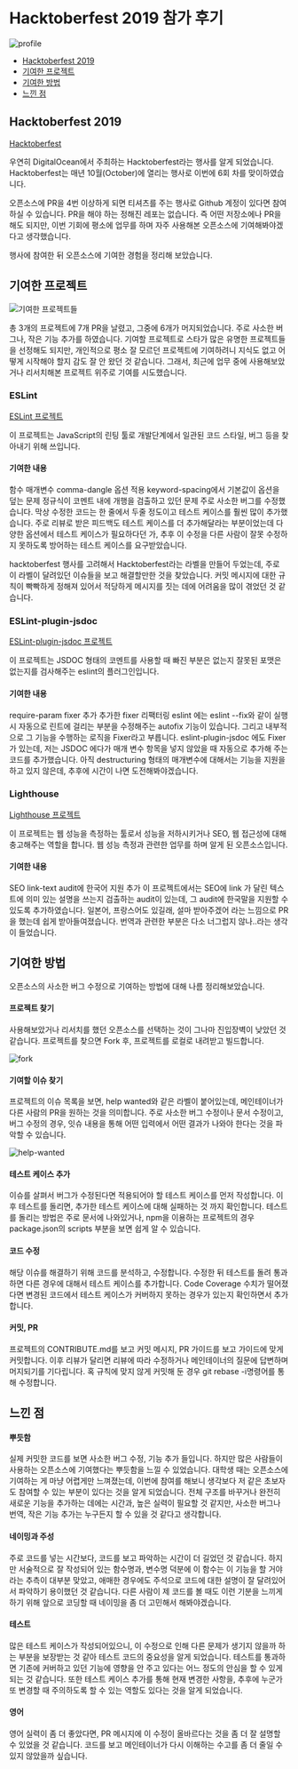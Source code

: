 # Hacktoberfest 2019 참가 후기

![profile](./assets/hacktoberfest2019/profile.png)

* [Hacktoberfest 2019](#Hacktoberfest-2019)
* [기여한 프로젝트](#기여한-프로젝트)
* [기여한 방법](#기여한-방법)
* [느낀 점](#느낀-점)


## Hacktoberfest 2019

[Hacktoberfest](https://hacktoberfest.digitalocean.com/)

우연히 DigitalOcean에서 주최하는 Hacktoberfest라는 행사를 알게 되었습니다. Hacktoberfest는 매년 10월(October)에 열리는 행사로 이번에 6회 차를 맞이하였습니다.

오픈소스에 PR을 4번 이상하게 되면 티셔츠를 주는 행사로 Github 계정이 있다면 참여하실 수 있습니다. PR을 해야 하는 정해진 레포는 없습니다. 즉 어떤 저장소에나 PR을 해도 되지만, 이번 기회에 평소에 업무를 하며 자주 사용해본 오픈소스에 기여해봐야겠다고 생각했습니다.

행사에 참여한 뒤 오픈소스에 기여한 경험을 정리해 보았습니다. 

## 기여한 프로젝트

![기여한 프로젝트들](./assets/hacktoberfest2019/contribute-list.png)

총 3개의 프로젝트에 7개 PR을 날렸고, 그중에 6개가 머지되었습니다. 주로 사소한 버그나, 작은 기능 추가를 하였습니다. 기여할 프로젝트로 스타가 많은 유명한 프로젝트들을 선정해도 되지만, 개인적으로 평소 잘 모르던 프로젝트에 기여하려니 지식도 없고 어떻게 시작해야 할지 감도 잘 안 왔던 것 같습니다. 그래서, 최근에 업무 중에 사용해보았거나 리서치해본 프로젝트 위주로 기여를 시도했습니다.

### ESLint 

[ESLint 프로젝트](https://github.com/eslint/eslint)

이 프로젝트는 JavaScript의 린팅 툴로 개발단계에서 일관된 코드 스타일, 버그 등을 찾아내기 위해 쓰입니다.

#### 기여한 내용

함수 매개변수 comma-dangle 옵션 적용
keyword-spacing에서 기본값이 옵션을 덮는 문제
정규식이 코멘트 내에 개행을 검출하고 있던 문제
주로 사소한 버그를 수정했습니다. 막상 수정한 코드는 한 줄에서 두줄 정도이고 테스트 케이스를 훨씬 많이 추가했습니다. 주로 리뷰로 받은 피드백도 테스트 케이스를 더 추가해달라는 부분이었는데 다양한 옵션에서 테스트 케이스가 필요하다던 가, 추후 이 수정을 다른 사람이 잘못 수정하지 못하도록 방어하는 테스트 케이스를 요구받았습니다. 

hacktoberfest 행사를 고려해서 Hacktoberfest라는 라벨을 만들어 두었는데, 주로 이 라벨이 달려있던 이슈들을 보고 해결할만한 것을 찾았습니다. 커밋 메시지에 대한 규칙이 빡빡하게 정해져 있어서 적당하게 메시지를 짓는 데에 어려움을 많이 겪었던 것 같습니다.

### ESLint-plugin-jsdoc

[ESLint-plugin-jsdoc 프로젝트](https://github.com/gajus/eslint-plugin-jsdoc)

이 프로젝트는 JSDOC 형태의 코멘트를 사용할 때 빠진 부분은 없는지 잘못된 포맷은 없는지를 검사해주는 eslint의 플러그인입니다.

#### 기여한 내용

 require-param fixer 추가
추가한 fixer 리팩터링
 eslint 에는 eslint --fix와 같이 실행 시 자동으로 린트에 걸리는 부분을 수정해주는 autofix 기능이 있습니다. 그리고 내부적으로 그 기능을 수행하는 로직을 Fixer라고 부릅니다. eslint-plugin-jsdoc 에도 Fixer가 있는데, 저는 JSDOC 에다가 매개 변수 항목을 넣지 않았을 때 자동으로 추가해 주는 코드를 추가했습니다. 아직 destructuring 형태의 매개변수에 대해서는 기능을 지원을 하고 있지 않은데, 추후에 시간이 나면 도전해봐야겠습니다.



### Lighthouse

[Lighthouse 프로젝트](https://github.com/GoogleChrome/lighthouse)

이 프로젝트는 웹 성능을 측정하는 툴로서 성능을 저하시키거나 SEO, 웹 접근성에 대해 충고해주는 역할을 합니다. 웹 성능 측정과 관련한 업무를 하며 알게 된 오픈소스입니다.  

#### 기여한 내용

SEO link-text audit에 한국어 지원 추가
이 프로젝트에서는 SEO에 link 가 달린 텍스트에 의미 있는 설명을 쓰는지 검출하는 audit이 있는데, 그 audit에 한국말을 지원할 수 있도록 추가하였습니다. 일본어, 프랑스어도 있길래, 설마 받아주겠어 라는 느낌으로 PR을 했는데 쉽게 받아들여졌습니다. 번역과 관련한 부분은 다소 너그럽지 않나..라는 생각이 들었습니다.

## 기여한 방법

오픈소스의 사소한 버그 수정으로 기여하는 방법에 대해 나름 정리해보았습니다.

#### 프로젝트 찾기

사용해보았거나 리서치를 했던 오픈소스를 선택하는 것이 그나마 진입장벽이 낮았던 것 같습니다. 프로젝트를 찾으면 Fork 후, 프로젝트를 로컬로 내려받고 빌드합니다.

![fork](./assets/hacktoberfest2019/fork.png)

#### 기여할 이슈 찾기

프로젝트의 이슈 목록을 보면, help wanted와 같은 라벨이 붙어있는데, 메인테이너가 다른 사람의 PR을 원하는 것을 의미합니다. 주로 사소한 버그 수정이나 문서 수정이고, 버그 수정의 경우, 잇슈 내용을 통해 어떤 입력에서 어떤 결과가 나와야 한다는 것을 파악할 수 있습니다.

![help-wanted](./assets/hacktoberfest2019/help-wanted.png)

#### 테스트 케이스 추가

이슈를 살펴서 버그가 수정된다면 적용되어야 할 테스트 케이스를 먼저 작성합니다. 이후 테스트를 돌리면, 추가한 테스트 케이스에 대해 실패하는 것 까지 확인합니다. 테스트를 돌리는 방법은 주로 문서에 나와있거나, npm을 이용하는 프로젝트의 경우 package.json의 scripts 부분을 보면 쉽게 알 수 있습니다.

#### 코드 수정

해당 이슈를 해결하기 위해 코드를 분석하고, 수정합니다. 수정한 뒤 테스트를 돌려 통과하면 다른 경우에 대해서 테스트 케이스를 추가합니다. Code Coverage 수치가 떨어졌다면 변경된 코드에서 테스트 케이스가 커버하지 못하는 경우가 있는지 확인하면서 추가합니다.

#### 커밋, PR

프로젝트의 CONTRIBUTE.md를 보고 커밋 메시지, PR 가이드를 보고 가이드에 맞게 커밋합니다. 이후 리뷰가 달리면 리뷰에 따라 수정하거나 메인테이너의 질문에 답변하며 머지되기를 기다립니다. 혹 규칙에 맞지 않게 커밋해 둔 경우 git rebase -i명령어를 통해 수정합니다.

## 느낀 점

#### 뿌듯함

실제 커밋한 코드를 보면 사소한 버그 수정, 기능 추가 들입니다. 하지만 많은 사람들이 사용하는 오픈소스에 기여했다는 뿌듯함을 느낄 수 있었습니다. 대학생 때는 오픈소스에 기여하는 게 마냥 어렵게만 느껴졌는데, 이번에 참여를 해보니 생각보다 저 같은 초보자도 참여할 수 있는 부분이 있다는 것을 알게 되었습니다. 전체 구조를 바꾸거나 완전히 새로운 기능을 추가하는 데에는 시간과, 높은 실력이 필요할 것 같지만, 사소한 버그나 번역, 작은 기능 추가는 누구든지 할 수 있을 것 같다고 생각합니다.

#### 네이밍과 주성

주로 코드를 넣는 시간보다, 코드를 보고 파악하는 시간이 더 길었던 것 같습니다. 하지만 서술적으로 잘 작성되어 있는 함수명과, 변수명 덕분에 이 함수는 이 기능을 할 거야 라는 추측이 대부분 맞았고, 애매한 경우에도 주석으로 코드에 대한 설명이 잘 달려있어서 파악하기 용이했던 것 같습니다. 다른 사람이 제 코드를 볼 때도 이런 기분을 느끼게 하기 위해 앞으로 코딩할 때 네이밍을 좀 더 고민해서 해봐야겠습니다.

#### 테스트

많은 테스트 케이스가 작성되어있으니, 이 수정으로 인해 다른 문제가 생기지 않을까 하는 부분을 보장받는 것 같아 테스트 코드의 중요성을 알게 되었습니다.  테스트를 통과하면 기존에 커버하고 있던 기능에 영향을 안 주고 있다는 어느 정도의 안심을 할 수 있게 되는 것 같습니다. 또한 테스트 케이스 추가를 통해 현재 변경한 사항을, 추후에 누군가 또 변경할 때 주의하도록 할 수 있는 역할도 있다는 것을 알게 되었습니다.

#### 영어

영어 실력이 좀 더 좋았다면, PR 메시지에 이 수정이 올바르다는 것을 좀 더 잘 설명할 수 있었을 것 같습니다. 코드를 보고 메인테이너가 다시 이해하는 수고를 좀 더 줄일 수 있지 않았을까 싶습니다.
